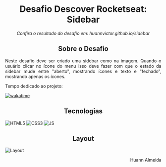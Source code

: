 <h1 align="center">Desafio Descover Rocketseat: Sidebar</h1>

<p align="center"><em>Confira o resultado do desafio em: huannvictor.github.io/sidebar</em></p>

<h2 align="center">Sobre o Desafio</h2>
<p align="justify">Neste desafio deve ser criado uma sidebar como na imagem. Quando o usuário clicar no ícone do menu isso deve fazer com que o estado da sidebar mude entre "aberto", mostrando ícones e texto e "fechado", mostrando apenas os ícones.</p>

<p>Tempo dedicado ao projeto:</p>
<a href="https://wakatime.com/badge/user/5a2e9d27-6aba-49b5-9755-f97369431e1e/project/c8ca79e9-6469-4c9e-88ac-dd6404fc7a9c">
  <img src="https://wakatime.com/badge/user/5a2e9d27-6aba-49b5-9755-f97369431e1e/project/c8ca79e9-6469-4c9e-88ac-dd6404fc7a9c.svg" alt="wakatime">
</a>  

<h2 align="center">Tecnologias</h2>
<div align="center" style="display: inline">
  <img src="https://img.shields.io/badge/%20-HTML5-orange" alt="HTML5">
  <img src="https://img.shields.io/badge/%20-CSS3-blue" alt="CSS3"> 
  <img src="https://img.shields.io/badge/%20-JavaScript-yellow" alt="JS">
</div>

<h2 align="center">Layout</h2>
<img src="https://raw.githubusercontent.com/huannvictor/sidebar/main/images/desafioSidebar.gif" alt="Layout">

<p align="right"> Huann Almeida </p>

